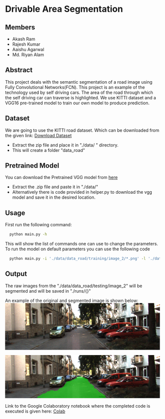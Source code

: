 
# Drivable Area Segmentation

## Members
- Akash Ram
- Rajesh Kumar
- Aaishu Agarwal
- Md. Riyan Alam



## Abstract

This project deals with the semantic segmentation of a road image using Fully Convolutional Networks(FCN). This project is an example of the technology used by self driving cars. The area of the road through which the self driving car can traverse is highlighted. We use KITTI dataset and a VGG16 pre-trained model to train our own model to produce prediction.  
## Dataset

We are going to use the KITTI road dataset. Which can be downloaded from the given link: [Download Dataset](https://s3.eu-central-1.amazonaws.com/avg-kitti/data_road.zip)
- Extract the zip file and place it in "./data/ " directory.
- This will create a folder "data_road"

## Pretrained Model
You can download the Pretrained VGG model from [here](https://s3-us-west-1.amazonaws.com/udacity-selfdrivingcar/vgg.zip) 
- Extract the .zip file and paste it in "./data/"
- Alternatively there is code provided in helper.py to download the vgg model and save it in the desired location.


  
## Usage

First run the following command:

```bash
  python main.py -h
```
This will show the list of commands one can use to change the parameters. 
To run the model on default parameters you can use the following code 

```bash
  python main.py -i './data/data_road/training/image_2/*.png' -l './data/data_road/training/gt_image_2/*_road_*.png' -e 20 -n 2
```
## Output
The raw images from the "./data/data_road/testing/image_2" will be segmented and will be saved in "./runs/{}"

An example of the original and segmented image is shown below:
 ![](./examples/1.png)

 ![](./examples/2.png)
 
  Link to the Google Colaboratory notebook where the completed code is executed is given here: [Colab](https://colab.research.google.com/drive/1BJc_kq5Q4mCR4Bf9XxFxtOPoeEN4vHKh?usp=sharing)
